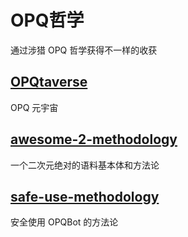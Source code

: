 # OPQ哲学

通过涉猎 OPQ 哲学获得不一样的收获

## [OPQtaverse](https://github.com/opq-osc/OPQtaverse)

OPQ 元宇宙

## [awesome-2-methodology](https://github.com/opq-osc/awesome-2-methodology) <Badge text="内部仓库" type="warning"/>

一个二次元绝对的语料基本体和方法论

## [safe-use-methodology](https://github.com/opq-osc/safe-use-methodology) <Badge text="内部仓库" type="warning"/>

安全使用 OPQBot 的方法论
